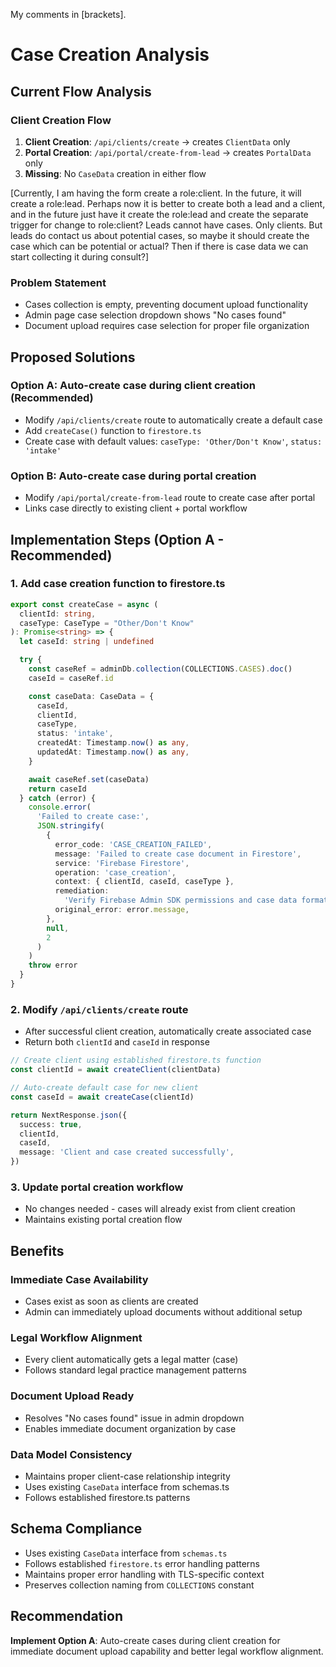 My comments in [brackets].

# Case Creation Analysis

## Current Flow Analysis

### Client Creation Flow

1. **Client Creation**: `/api/clients/create` → creates `ClientData` only
2. **Portal Creation**: `/api/portal/create-from-lead` → creates `PortalData` only
3. **Missing**: No `CaseData` creation in either flow

[Currently, I am having the form create a role:client.  In the future, it will create a role:lead.  Perhaps now it is better to create both a lead and a client, and in the future just have it create the role:lead and create the separate trigger for change to  role:client? Leads cannot have cases. Only clients. But leads do contact us about potential cases, so maybe it should create the case which can be potential or actual? Then if there is case data we can start collecting it during consult?]

### Problem Statement

- Cases collection is empty, preventing document upload functionality
- Admin page case selection dropdown shows "No cases found"
- Document upload requires case selection for proper file organization

## Proposed Solutions

### Option A: Auto-create case during client creation (Recommended)

- Modify `/api/clients/create` route to automatically create a default case
- Add `createCase()` function to `firestore.ts`
- Create case with default values: `caseType: 'Other/Don't Know'`, `status: 'intake'`

### Option B: Auto-create case during portal creation

- Modify `/api/portal/create-from-lead` route to create case after portal
- Links case directly to existing client + portal workflow

## Implementation Steps (Option A - Recommended)

### 1. Add case creation function to firestore.ts

```typescript
export const createCase = async (
  clientId: string,
  caseType: CaseType = "Other/Don't Know"
): Promise<string> => {
  let caseId: string | undefined

  try {
    const caseRef = adminDb.collection(COLLECTIONS.CASES).doc()
    caseId = caseRef.id

    const caseData: CaseData = {
      caseId,
      clientId,
      caseType,
      status: 'intake',
      createdAt: Timestamp.now() as any,
      updatedAt: Timestamp.now() as any,
    }

    await caseRef.set(caseData)
    return caseId
  } catch (error) {
    console.error(
      'Failed to create case:',
      JSON.stringify(
        {
          error_code: 'CASE_CREATION_FAILED',
          message: 'Failed to create case document in Firestore',
          service: 'Firebase Firestore',
          operation: 'case_creation',
          context: { clientId, caseId, caseType },
          remediation:
            'Verify Firebase Admin SDK permissions and case data format',
          original_error: error.message,
        },
        null,
        2
      )
    )
    throw error
  }
}
```

### 2. Modify `/api/clients/create` route

- After successful client creation, automatically create associated case
- Return both `clientId` and `caseId` in response

```typescript
// Create client using established firestore.ts function
const clientId = await createClient(clientData)

// Auto-create default case for new client
const caseId = await createCase(clientId)

return NextResponse.json({
  success: true,
  clientId,
  caseId,
  message: 'Client and case created successfully',
})
```

### 3. Update portal creation workflow

- No changes needed - cases will already exist from client creation
- Maintains existing portal creation flow

## Benefits

### Immediate Case Availability

- Cases exist as soon as clients are created
- Admin can immediately upload documents without additional setup

### Legal Workflow Alignment

- Every client automatically gets a legal matter (case)
- Follows standard legal practice management patterns

### Document Upload Ready

- Resolves "No cases found" issue in admin dropdown
- Enables immediate document organization by case

### Data Model Consistency

- Maintains proper client-case relationship integrity
- Uses existing `CaseData` interface from schemas.ts
- Follows established firestore.ts patterns

## Schema Compliance

- Uses existing `CaseData` interface from `schemas.ts`
- Follows established `firestore.ts` error handling patterns
- Maintains proper error handling with TLS-specific context
- Preserves collection naming from `COLLECTIONS` constant

## Recommendation

**Implement Option A**: Auto-create cases during client creation for immediate document upload capability and better legal workflow alignment.
